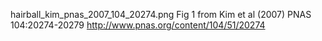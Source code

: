 hairball_kim_pnas_2007_104_20274.png
  Fig 1 from Kim et al (2007) PNAS 104:20274-20279
  http://www.pnas.org/content/104/51/20274
